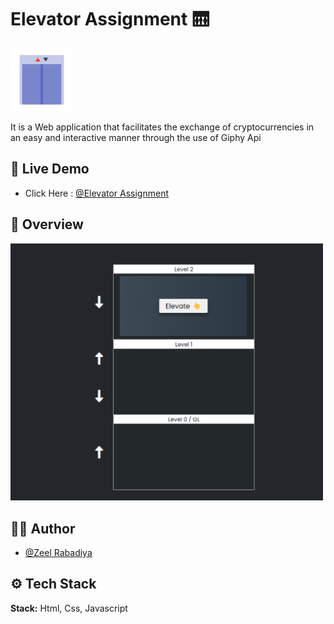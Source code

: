 # Elevator Assignment 🛗

<img src="./assets/fav.png" width="100">

It is a Web application that facilitates the exchange of cryptocurrencies in an easy and interactive manner through the use of Giphy Api

## 🚀 Live Demo

- Click Here : [@Elevator Assignment](https://elevator-assignment.netlify.app/)

## 👀 Overview

<img src="./assets/ss.png" width="500">

## 🧑‍💻 Author

- [@Zeel Rabadiya](https://www.github.com/l33Z)

## ⚙️ Tech Stack

**Stack:** Html, Css, Javascript
